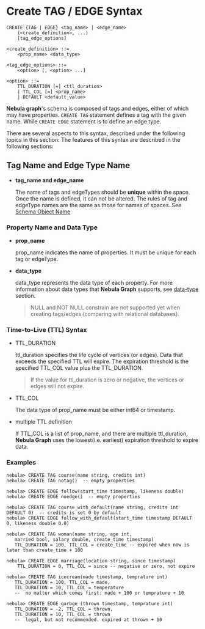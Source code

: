 # Create TAG / EDGE Syntax

```ngql
CREATE {TAG | EDGE} <tag_name> | <edge_name>
    (<create_definition>, ...)
    [tag_edge_options]
  
<create_definition> ::=
    <prop_name> <data_type>

<tag_edge_options> ::=
    <option> [, <option> ...]

<option> ::=
    TTL_DURATION [=] <ttl_duration>
    | TTL_COL [=] <prop_name>
    | DEFAULT <default_value>
```

**Nebula graph**'s schema is composed of tags and edges, either of which may have properties. `CREATE TAG` statement defines a tag with the given name. While `CREATE EDGE` statement is to define an edge type.

There are several aspects to this syntax, described under the following topics in this section:
The features of this syntax are described in the following sections:

## Tag Name and Edge Type Name

* **tag_name and edge_name**

    The name of tags and edgeTypes should be **unique** within the space. Once the name is defined, it can not be altered. The rules of tag and edgeType names are the same as those for names of spaces. See [Schema Object Name](../../3.language-structure/schema-object-names.md)

### Property Name and Data Type

* **prop_name**

    prop_name indicates the name of properties. It must be unique for each tag or edgeType.

* **data_type**

    data_type represents the data type of each property. For more information about data types that **Nebula Graph** supports, see [data-type](../../1.data-types/data-types.md) section.

    > NULL and NOT NULL constrain are not supported yet when creating tags/edges (comparing with relational databases).

<!-- * **default values**

    You can set the default value of a property when creating a tag/edge. When inserting a new vertex or edge, you don't have to provide the value for that property. Also you can write a user-specified value if you don't want to use the default one.

    > Since it's so error-prone to modify the default value with new one, using `Alter` to change the default value is not supported. -->

### Time-to-Live (TTL) Syntax

* TTL_DURATION

    ttl_duration specifies the life cycle of vertices (or edges). Data that exceeds the specified TTL will expire. The expiration threshold is the specified TTL_COL value plus the TTL_DURATION.

    > If the value for ttl_duration is zero or negative, the vertices or edges will not expire.

* TTL_COL

    The data type of prop_name must be either int64 or timestamp.

* multiple TTL definition

    If TTL_COL is a list of prop_name, and there are multiple ttl_duration, **Nebula Graph** uses the lowest(i.e. earliest) expiration threshold to expire data.

### Examples

```ngql
nebula> CREATE TAG course(name string, credits int)
nebula> CREATE TAG notag()  -- empty properties

nebula> CREATE EDGE follow(start_time timestamp, likeness double)
nebula> CREATE EDGE noedge()  -- empty properties

nebula> CREATE TAG course_with_default(name string, credits int DEFAULT 0)  -- credits is set 0 by default
nebula> CREATE EDGE follow_with_default(start_time timestamp DEFAULT 0, likeness double 0.0)

nebula> CREATE TAG woman(name string, age int,
   married bool, salary double, create_time timestamp)
   TTL_DURATION = 100, TTL_COL = create_time -- expired when now is later than create_time + 100

nebula> CREATE EDGE marriage(location string, since timestamp)
    TTL_DURATION = 0, TTL_COL = since -- negative or zero, not expire

nebula> CREATE TAG icecream(made timestamp, temprature int)
   TTL_DURATION = 100, TTL_COL = made,
   TTL_DURATION = 10, TTL_COL = temperature
   --  no matter which comes first: made + 100 or temprature + 10

nebula> CREATE EDGE garbge (thrown timestamp, temprature int)
   TTL_DURATION = -2, TTL_COL = thrown,
   TTL_DURATION = 10, TTL_COL = thrown
   --  legal, but not recommended. expired at thrown + 10
```
